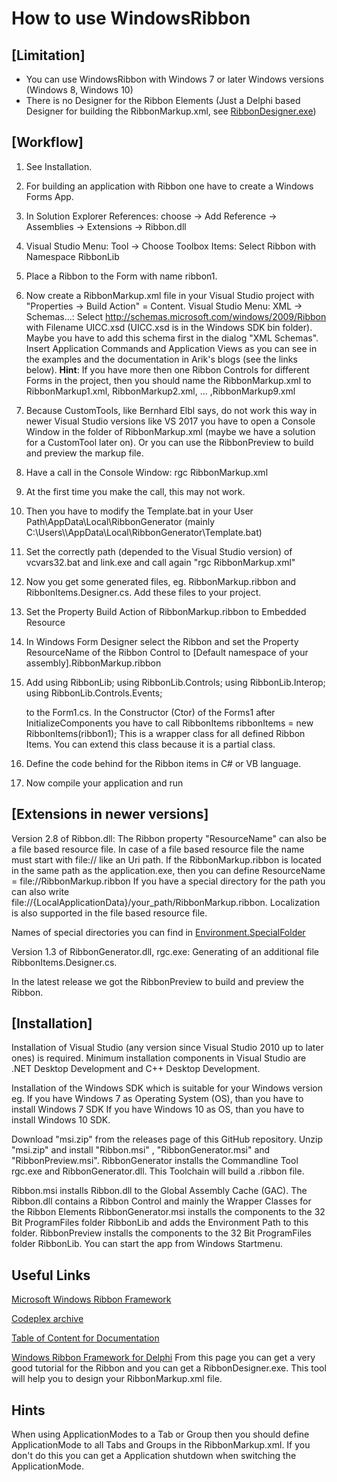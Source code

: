 # How to use WindowsRibbon

## [Limitation]
- You can use WindowsRibbon with Windows 7 or later Windows versions (Windows 8, Windows 10)
- There is no Designer for the Ribbon Elements (Just a Delphi based Designer for building the RibbonMarkup.xml, see [RibbonDesigner.exe](https://github.com/Virtual-TreeView/RibbonFramework/tree/master/Designer/Bin))

## [Workflow]
1. See Installation.

2. For building an application with Ribbon one have to create a Windows Forms App.

3. In Solution Explorer References: choose -> Add Reference -> Assemblies -> Extensions -> Ribbon.dll

4. Visual Studio  Menu: Tool -> Choose Toolbox Items: Select Ribbon with Namespace RibbonLib

5. Place a Ribbon to the Form with name ribbon1.

6. Now create a RibbonMarkup.xml file in your Visual Studio project with "Properties -> Build Action" = Content. 
    Visual Studio Menu: XML -> Schemas...: Select http://schemas.microsoft.com/windows/2009/Ribbon with Filename UICC.xsd (UICC.xsd is in the Windows SDK bin folder). Maybe you have to add this schema first in the dialog "XML Schemas".
    Insert Application Commands and Application Views as you can see in the examples and the documentation in Arik's blogs (see the links below).
**Hint**: If you have more then one Ribbon Controls for different Forms in the project, then you should name the RibbonMarkup.xml to RibbonMarkup1.xml, RibbonMarkup2.xml, ... ,RibbonMarkup9.xml 
    
7. Because CustomTools, like Bernhard Elbl says, do not work this way in newer Visual Studio versions like VS 2017 you have to
    open a Console Window in the folder of RibbonMarkup.xml (maybe we have a solution for a CustomTool later on). Or you can use the RibbonPreview to build and preview the markup file.

8. Have a call in the Console Window: rgc RibbonMarkup.xml

9. At the first time you make the call, this may not work.

10. Then you have to modify the Template.bat in your User Path\AppData\Local\RibbonGenerator (mainly C:\Users\\<user>\AppData\Local\RibbonGenerator\Template.bat)

11. Set the correctly path (depended to the Visual Studio version) of vcvars32.bat and link.exe and call again "rgc RibbonMarkup.xml"

12. Now you get some generated files, eg. RibbonMarkup.ribbon and RibbonItems.Designer.cs. Add these files to your project.

13. Set the Property Build Action of RibbonMarkup.ribbon to Embedded Resource

14. In Windows Form Designer select the Ribbon and set the Property ResourceName of the Ribbon Control to [Default namespace of your assembly].RibbonMarkup.ribbon

15. Add
       using RibbonLib;
       using RibbonLib.Controls;
       using RibbonLib.Interop;
       using RibbonLib.Controls.Events;

    to the Form1.cs. In the Constructor (Ctor) of the Forms1 after InitializeComponents you have to call   RibbonItems ribbonItems = new RibbonItems(ribbon1);
    This is a wrapper class for all defined Ribbon Items. You can extend this class because it is a partial class.

16. Define the code behind for the Ribbon items in C# or VB language.

17. Now compile your application and run

## [Extensions in newer versions]
Version 2.8 of Ribbon.dll: The Ribbon property "ResourceName" can also be a file based resource file. In case of a file based resource file the name must start with file:// like an Uri path. If the RibbonMarkup.ribbon is located in the same path as the application.exe, then you can define 
ResourceName = file://RibbonMarkup.ribbon
If you have a special directory for the path you can also write file://{LocalApplicationData}/your_path/RibbonMarkup.ribbon.
Localization is also supported in the file based resource file.

Names of special directories you can find in [Environment.SpecialFolder](https://docs.microsoft.com/en-Us/dotnet/api/system.environment.specialfolder?view=netframework-3.5) 

Version 1.3 of RibbonGenerator.dll, rgc.exe: Generating of an additional file RibbonItems.Designer.cs.

In the latest release we got the RibbonPreview to build and preview the Ribbon.

## [Installation]
Installation of Visual Studio (any version since Visual Studio 2010 up to later ones) is required.
Minimum installation components in Visual Studio are .NET Desktop Development and C++ Desktop Development.

Installation of the Windows SDK which is suitable for your Windows version
eg. If you have Windows 7 as Operating System (OS), than you have to install Windows 7 SDK
If you have Windows 10 as OS, than you have to install Windows 10 SDK.

Download "msi.zip" from the releases page of this GitHub repository. Unzip "msi.zip" and install "Ribbon.msi" , "RibbonGenerator.msi" and "RibbonPreview.msi".
RibbonGenerator installs the Commandline Tool rgc.exe and RibbonGenerator.dll. This Toolchain will build a .ribbon file.

Ribbon.msi installs Ribbon.dll to the Global Assembly Cache (GAC). The Ribbon.dll contains a Ribbon Control and mainly the Wrapper Classes for the Ribbon Elements
RibbonGenerator.msi installs the components to the 32 Bit ProgramFiles folder RibbonLib and adds the Environment Path to this folder.
RibbonPreview  installs the components to the 32 Bit ProgramFiles folder RibbonLib. You can start the app from Windows Startmenu.

## Useful Links
[Microsoft Windows Ribbon Framework](https://docs.microsoft.com/en-us/windows/win32/windowsribbon/-uiplat-windowsribbon-entry)

[Codeplex archive](https://archive.codeplex.com/?p=windowsribbon)

[Table of Content for Documentation](https://www.codeproject.com/Articles/55599/Windows-Ribbon-for-WinForms-Part-Table-of-Conten)

[Windows Ribbon Framework for Delphi](https://bilsen.com/windowsribbon/index.shtml)
From this page you can get a very good tutorial for the Ribbon and you can get a RibbonDesigner.exe. This tool will help you to design your RibbonMarkup.xml file.

## Hints
When using ApplicationModes to a Tab or Group then you should define ApplicationMode to all Tabs and Groups in the RibbonMarkup.xml. If you don't do this you can get a Application shutdown when switching the ApplicationMode.